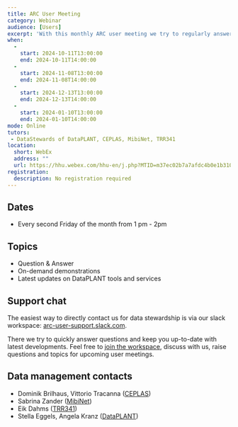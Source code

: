 ```yaml
---
title: ARC User Meeting
category: Webinar
audience: [Users]
excerpt: 'With this monthly ARC user meeting we try to regularly answer questions, demonstrate tools and services or discuss data management issues.'
when:
  -
    start: 2024-10-11T13:00:00
    end: 2024-10-11T14:00:00
  -
    start: 2024-11-08T13:00:00
    end: 2024-11-08T14:00:00
  -
    start: 2024-12-13T13:00:00
    end: 2024-12-13T14:00:00
  -
    start: 2024-01-10T13:00:00
    end: 2024-01-10T14:00:00
mode: Online
tutors: 
 - DataStewards of DataPLANT, CEPLAS, MibiNet, TRR341
location:
  short: WebEx
  address: ""
  url: https://hhu.webex.com/hhu-en/j.php?MTID=m37ec02b7a7afdc4b0e1b310bd693ac0c
registration: 
  description: No registration required
---
```


## Dates

- Every second Friday of the month from 1 pm - 2pm

## Topics

- Question & Answer
- On-demand demonstrations
- Latest updates on DataPLANT tools and services

## Support chat

The easiest way to directly contact us for data stewardship is via our slack workspace: [arc-user-support.slack.com](https://join.slack.com/t/arc-user-support/shared_invite/zt-2cadwq8cx-azPsJhUF8m0ukXsrstNc0A).

There we try to quickly answer questions and keep you up-to-date with latest developments. Feel free to [join the workspace](https://join.slack.com/t/arc-user-support/shared_invite/zt-2cadwq8cx-azPsJhUF8m0ukXsrstNc0A), discuss with us, raise questions and topics for upcoming user meetings.

## Data management contacts

- Dominik Brilhaus, Vittorio Tracanna ([CEPLAS](https://www.ceplas.eu/en/research/data-science-and-data-management))
- Sabrina Zander ([MibiNet](https://www.sfb1535.hhu.de/projects/research-area-z/z03))
- Eik Dahms ([TRR341](https://trr341.uni-koeln.de/projects/data-management-z3))
- Stella Eggels, Angela Kranz ([DataPLANT](https://www.fz-juelich.de/en/ibg/ibg-4/research/research-projects/projects-usadel-group/dataplant-1))
